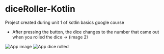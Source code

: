 # diceRoller-Kotlin
Project created during unit 1 of kotlin basics google course

- After pressing the button, the dice changes to the number that came out when you rolled the dice -> (image 2)

<div>
  <img src="https://user-images.githubusercontent.com/72254418/178089604-fe625f9b-4914-40c8-b7b7-842f76a1ae45.png" alt="App image"/>
  <img src="https://user-images.githubusercontent.com/72254418/178089684-e8e2e03a-9412-43fe-ba35-de896be3727c.png" alt="App dice rolled"/>
</div>
